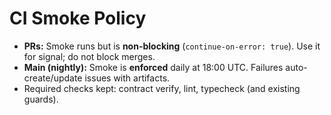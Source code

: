 # CI Smoke Policy

- **PRs:** Smoke runs but is **non-blocking** (`continue-on-error: true`). Use it for signal; do not block merges.
- **Main (nightly):** Smoke is **enforced** daily at 18:00 UTC. Failures auto-create/update issues with artifacts.
- Required checks kept: contract verify, lint, typecheck (and existing guards).
